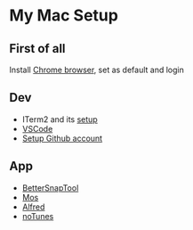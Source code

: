 # My Mac Setup

## First of all
Install [Chrome browser](https://www.google.com/chrome/), set as default and login

## Dev
- ITerm2 and its [setup](https://medium.com/ayuth/iterm2-zsh-oh-my-zsh-the-most-power-full-of-terminal-on-macos-bdb2823fb04c)
- [VSCode](https://code.visualstudio.com/)
- [Setup Github account](https://docs.github.com/en/get-started/quickstart/set-up-git)

## App
- [BetterSnapTool](https://apps.apple.com/us/app/bettersnaptool/id417375580?mt=12)
- [Mos](https://mos.caldis.me/)
- [Alfred](https://www.alfredapp.com/)
- [noTunes](https://github.com/tombonez/noTunes)